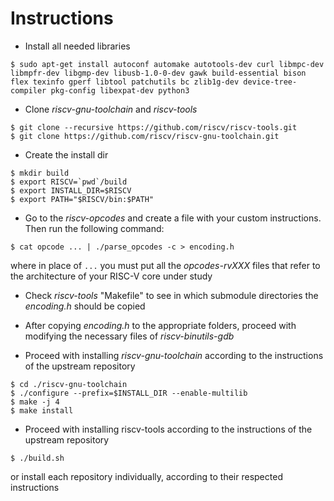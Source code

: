 # Instructions

- Install all needed libraries
```
$ sudo apt-get install autoconf automake autotools-dev curl libmpc-dev libmpfr-dev libgmp-dev libusb-1.0-0-dev gawk build-essential bison flex texinfo gperf libtool patchutils bc zlib1g-dev device-tree-compiler pkg-config libexpat-dev python3
```

- Clone _riscv-gnu-toolchain_ and _riscv-tools_
```
$ git clone --recursive https://github.com/riscv/riscv-tools.git
$ git clone https://github.com/riscv/riscv-gnu-toolchain.git
```

- Create the install dir
```
$ mkdir build
$ export RISCV=`pwd`/build
$ export INSTALL_DIR=$RISCV
$ export PATH="$RISCV/bin:$PATH"
```

- Go to the _riscv-opcodes_ and create a file with your custom instructions. Then run the following command:
```
$ cat opcode ... | ./parse_opcodes -c > encoding.h
```
where in place of `...` you must put all the _opcodes-rvXXX_ files that refer to the architecture of your RISC-V core under study

- Check _riscv-tools_ "Makefile" to see in which submodule directories the _encoding.h_ should be copied

- After copying _encoding.h_ to the appropriate folders, proceed with modifying the necessary files of _riscv-binutils-gdb_

- Proceed with installing _riscv-gnu-toolchain_ according to the instructions of the upstream repository
```
$ cd ./riscv-gnu-toolchain
$ ./configure --prefix=$INSTALL_DIR --enable-multilib
$ make -j 4
$ make install
```

- Proceed with installing riscv-tools according to the instructions of the upstream repository
```
$ ./build.sh
```
or install each repository individually, according to their respected instructions